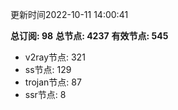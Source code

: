 更新时间2022-10-11 14:00:41

**总订阅: 98**
**总节点: 4237**
**有效节点: 545**
- v2ray节点: 321
- ss节点: 129
- trojan节点: 87
- ssr节点: 8
